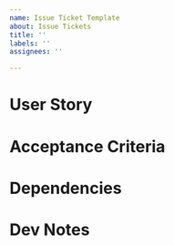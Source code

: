 ```yaml
---
name: Issue Ticket Template
about: Issue Tickets
title: ''
labels: ''
assignees: ''

---
```


# User Story

# Acceptance Criteria

# Dependencies

# Dev Notes
